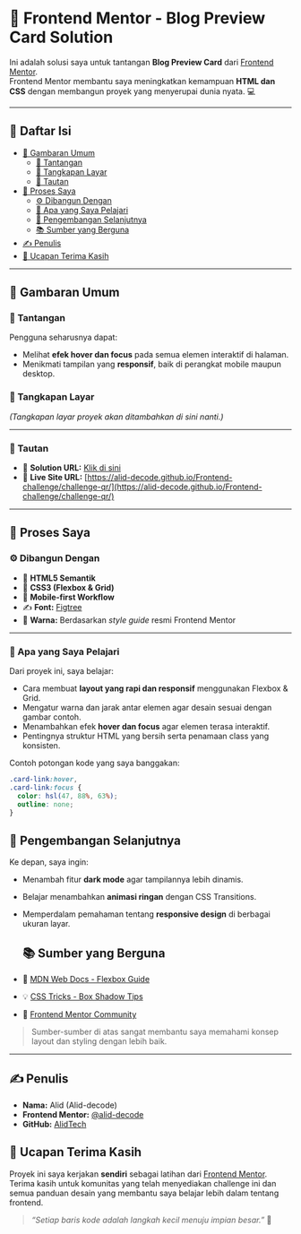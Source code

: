 # 🧩 Frontend Mentor - Blog Preview Card Solution

Ini adalah solusi saya untuk tantangan **Blog Preview Card** dari [Frontend Mentor](https://www.frontendmentor.io/challenges/blog-preview-card-ckPaj01IcS).  
Frontend Mentor membantu saya meningkatkan kemampuan **HTML dan CSS** dengan membangun proyek yang menyerupai dunia nyata. 💻

---

## 📑 Daftar Isi
- [🧠 Gambaran Umum](#-gambaran-umum)
  - [🎯 Tantangan](#-tantangan)
  - [📸 Tangkapan Layar](#-tangkapan-layar)
  - [🔗 Tautan](#-tautan)
- [🧩 Proses Saya](#-proses-saya)
  - [⚙️ Dibangun Dengan](#️-dibangun-dengan)
  - [📘 Apa yang Saya Pelajari](#-apa-yang-saya-pelajari)
  - [🚀 Pengembangan Selanjutnya](#-pengembangan-selanjutnya)
  - [📚 Sumber yang Berguna](#-sumber-yang-berguna)
- [✍️ Penulis](#️-penulis)
- [💬 Ucapan Terima Kasih](#-ucapan-terima-kasih)

---

## 🧠 Gambaran Umum

### 🎯 Tantangan
Pengguna seharusnya dapat:
- Melihat **efek hover dan focus** pada semua elemen interaktif di halaman.  
- Menikmati tampilan yang **responsif**, baik di perangkat mobile maupun desktop.  

### 📸 Tangkapan Layar
*(Tangkapan layar proyek akan ditambahkan di sini nanti.)*

---

### 🔗 Tautan
- 🔧 **Solution URL:** [Klik di sini](https://www.frontendmentor.io/solutions/)
- 🚀 **Live Site URL:** [https://alid-decode.github.io/Frontend-challenge/challenge-qr/](https://alid-decode.github.io/Frontend-challenge/challenge-qr/)

---

## 🧩 Proses Saya

### ⚙️ Dibangun Dengan
- 🧱 **HTML5 Semantik**
- 🎨 **CSS3 (Flexbox & Grid)**
- 📱 **Mobile-first Workflow**
- ✍️ **Font:** [Figtree](https://fonts.google.com/specimen/Figtree)
- 🌈 **Warna:** Berdasarkan *style guide* resmi Frontend Mentor

---

### 📘 Apa yang Saya Pelajari
Dari proyek ini, saya belajar:
- Cara membuat **layout yang rapi dan responsif** menggunakan Flexbox & Grid.  
- Mengatur warna dan jarak antar elemen agar desain sesuai dengan gambar contoh.  
- Menambahkan efek **hover dan focus** agar elemen terasa interaktif.  
- Pentingnya struktur HTML yang bersih serta penamaan class yang konsisten.  

Contoh potongan kode yang saya banggakan:
```css
.card-link:hover,
.card-link:focus {
  color: hsl(47, 88%, 63%);
  outline: none;
}
```

## 🚀 Pengembangan Selanjutnya

Ke depan, saya ingin:
- Menambah fitur **dark mode** agar tampilannya lebih dinamis.  
- Belajar menambahkan **animasi ringan** dengan CSS Transitions.  
- Memperdalam pemahaman tentang **responsive design** di berbagai ukuran layar.

  ## 📚 Sumber yang Berguna
- 📘 [MDN Web Docs - Flexbox Guide](https://developer.mozilla.org/en-US/docs/Web/CSS/flex)
- 💡 [CSS Tricks - Box Shadow Tips](https://css-tricks.com/almanac/properties/b/box-shadow/)
- 💬 [Frontend Mentor Community](https://www.frontendmentor.io/community)

> Sumber-sumber di atas sangat membantu saya memahami konsep layout dan styling dengan lebih baik.

---

## ✍️ Penulis
- **Nama:** Alid (Alid-decode)  
- **Frontend Mentor:** [@alid-decode](https://www.frontendmentor.io/profile/Alid-decode)  
- **GitHub:** [AlidTech](https://github.com/AlidTech)

## 💬 Ucapan Terima Kasih
Proyek ini saya kerjakan **sendiri** sebagai latihan dari [Frontend Mentor](https://www.frontendmentor.io/).  
Terima kasih untuk komunitas yang telah menyediakan challenge ini dan semua panduan desain yang membantu saya belajar lebih dalam tentang frontend.  

> _“Setiap baris kode adalah langkah kecil menuju impian besar.”_ 🚀
